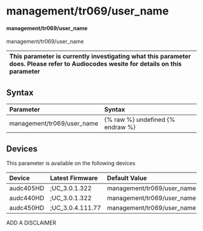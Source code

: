 ﻿---
description: management/tr069/user_name
search: false
---

# management/tr069/user_name

#### management/tr069/user_name

management/tr069/user_name


| This parameter is currently investigating what this parameter does. Please refer to Audiocodes wesite for details on this parameter | 
| :--- |

## Syntax
| Parameter | Syntax |
| :--- | :--- |
|management/tr069/user_name | {% raw %} undefined {% endraw %}|

## Devices
This parameter is available on the following devices

| Device | Latest Firmware | Default Value |
|:---|:---|:---|
| audc405HD | ;UC_3.0.1.322 | management/tr069/user_name= 
| audc440HD | ;UC_3.0.1.322 | management/tr069/user_name= 
| audc450HD | ;UC_3.0.4.111.77 | management/tr069/user_name= 

ADD A DISCLAIMER
